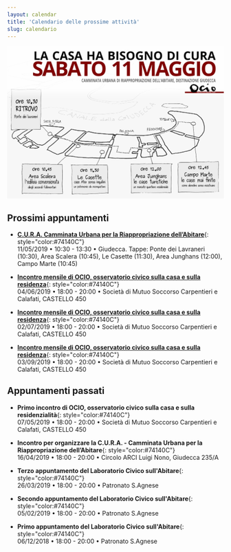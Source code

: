 ```yaml
---
layout: calendar
title: 'Calendario delle prossime attività'
slug: calendario
---
```


<img src="/img/cura-mappa.jpeg" style="max-width:100%">

## Prossimi appuntamenti


- **[C.U.R.A. Camminata Urbana per la Riappropriazione dell’Abitare](https://www.facebook.com/events/2327122484198386/)**{: style="color:#74140C"} <br>   <i class="fas fa-calendar"></i> 11/05/2019 • <i class="fas fa-clock"></i>  10:30 - 13:30 • <i class="fas fa-map-signs"></i> Giudecca. Tappe: Ponte dei Lavraneri (10:30), Area Scalera (10:45), Le Casette (11:30), Area Junghans (12:00), Campo Marte (10:45)

- **[Incontro mensile di OCIO, osservatorio civico sulla casa e sulla residenza](https://www.facebook.com/events/1100663416800827/)**{: style="color:#74140C"} <br>   <i class="fas fa-calendar"></i> 04/06/2019 • <i class="fas fa-clock"></i>  18:00 - 20:00 • <i class="fas fa-map-signs"></i> Società di Mutuo Soccorso Carpentieri e Calafati, CASTELLO 450

- **[Incontro mensile di OCIO, osservatorio civico sulla casa e sulla residenza](https://www.facebook.com/events/917358808599669/)**{: style="color:#74140C"} <br>   <i class="fas fa-calendar"></i> 02/07/2019 • <i class="fas fa-clock"></i>  18:00 - 20:00 • <i class="fas fa-map-signs"></i> Società di Mutuo Soccorso Carpentieri e Calafati, CASTELLO 450

- **[Incontro mensile di OCIO, osservatorio civico sulla casa e sulla residenza](https://www.facebook.com/events/367852273836612/)**{: style="color:#74140C"} <br>   <i class="fas fa-calendar"></i> 03/09/2019 • <i class="fas fa-clock"></i>  18:00 - 20:00 • <i class="fas fa-map-signs"></i> Società di Mutuo Soccorso Carpentieri e Calafati, CASTELLO 450

## Appuntamenti passati

- **Primo incontro di OCIO, osservatorio civico sulla casa e sulla residenzialità**{: style="color:#74140C"} <br>   <i class="fas fa-calendar"></i> 07/05/2019 • <i class="fas fa-clock"></i>  18:00 - 20:00 • <i class="fas fa-map-signs"></i> Società di Mutuo Soccorso Carpentieri e Calafati, CASTELLO 450

- **Incontro per organizzare la C.U.R.A. - Camminata Urbana per la Riappropriazione dell’Abitare**{: style="color:#74140C"} <br>   <i class="fas fa-calendar"></i> 16/04/2019 • <i class="fas fa-clock"></i>  18:00 - 20:00 • <i class="fas fa-map-signs"></i> Circolo ARCI Luigi Nono, Giudecca 235/A

- **Terzo appuntamento del Laboratorio Civico sull'Abitare**{: style="color:#74140C"} <br>   <i class="fas fa-calendar"></i> 26/03/2019 • <i class="fas fa-clock"></i>  18:00 - 20:00 • <i class="fas fa-map-signs"></i> Patronato S.Agnese

- **Secondo appuntamento del Laboratorio Civico sull'Abitare**{: style="color:#74140C"} <br>   <i class="fas fa-calendar"></i> 05/02/2019 • <i class="fas fa-clock"></i>  18:00 - 20:00 • <i class="fas fa-map-signs"></i> Patronato S.Agnese

- **Primo appuntamento del Laboratorio Civico sull'Abitare**{: style="color:#74140C"} <br>   <i class="fas fa-calendar"></i> 06/12/2018 • <i class="fas fa-clock"></i>  18:00 - 20:00 • <i class="fas fa-map-signs"></i> Patronato S.Agnese
